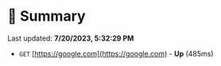 # 📖 Summary
Last updated: **7/20/2023, 5:32:29 PM**

- `GET` [https://google.com](https://google.com) - **Up** (485ms)

